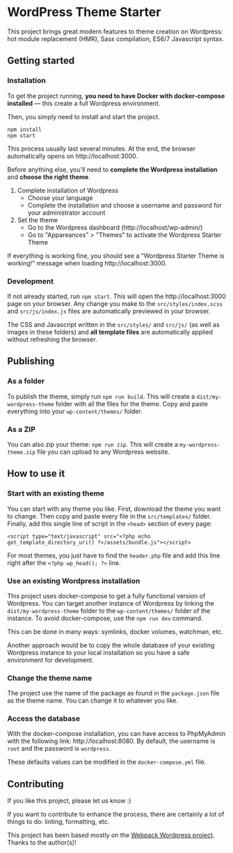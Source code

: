# WordPress Theme Starter

This project brings great modern features to theme creation on Wordpress: hot module replacement (HMR), Sass compilation, ES6/7 Javascript syntax.

## Getting started

### Installation

To get the project running, **you need to have Docker with docker-compose installed** — this create a full Wordpress environment.

Then, you simply need to install and start the project.

```
npm install
npm start
```

This process usually last several minutes. At the end, the browser automatically opens on http://localhost:3000.

Before anything else, you'll need to **complete the Wordpress installation** and **choose the right theme**.

1. Complete installation of Wordpress
   - Choose your language
   - Complete the installation and choose a username and password for your administrator account
3. Set the theme
   - Go to the Wordpress dashboard (http://localhost/wp-admin/)
   - Go to "Appareances" > "Themes" to activate the Wordpress Starter Theme

If everything is working fine, you should see a "Wordpress Starter Theme is working!" message when loading http://localhost:3000.

### Development

If not already started, run `npm start`. This will open the http://localhost:3000 page on your browser. Any change you make to the `src/styles/index.scss` and `src/js/index.js` files are automatically previewed in your browser.

The CSS and Javascript written in the `src/styles/` and `src/js/` (as well as images in these folders) and **all template files** are automatically applied without refreshing the browser.


## Publishing

### As a folder

To publish the theme, simply run `npm run build`. This will create a `dist/my-wordpress-theme` folder with all the files for the theme. Copy and paste everything into your `wp-content/themes/` folder.

### As a ZIP

You can also zip your theme: `npm run zip`. This will create a `my-wordpress-theme.zip` file you can upload to any Wordpress website.


## How to use it

### Start with an existing theme

You can start with any theme you like. First, download the theme you want to change. Then copy and paste every file in the `src/templates/` folder. Finally, add this single line of script in the `<head>` section of every page:

```
<script type="text/javascript" src="<?php echo get_template_directory_uri() ?>/assets/bundle.js"></script>
```

For most themes, you just have to find the `header.php` file and add this line right after the `<?php wp_head(); ?>` line.

### Use an existing Wordpress installation

This project uses docker-compose to get a fully functional version of Wordpress. You can target another instance of Wordpress by linking the `dist/my-wordpress-theme` folder to the `wp-content/themes/` folder of the instance. To avoid docker-compose, use the `npm run dev` command.

This can be done in many ways: symlinks, docker volumes, watchman, etc.

Another approach would be to copy the whole database of your existing Wordpress instance to your local installation so you have a safe environment for development.

### Change the theme name

The project use the name of the package as found in the `package.json` file as the theme name. You can change it to whatever you like.

### Access the database

With the docker-compose installation, you can have access to PhpMyAdmin with the following link: http://localhost:8080. By default, the username is `root` and the password is `wordpress`.

These defaults values can be modified in the `docker-compose.yml` file.

## Contributing

If you like this project, please let us know :)

If you want to contribute to enhance the process, there are certainly a lot of things to do: linting, formatting, etc.

This project has been based mostly on the [Webpack Wordpress project](https://github.com/sloansparger/webpack-wordpress). Thanks to the author(s)!

